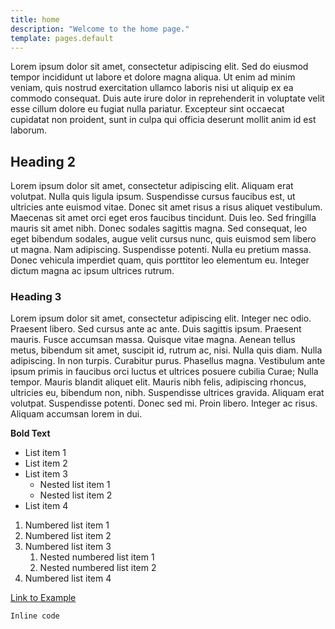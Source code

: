 ```yaml
---
title: home
description: "Welcome to the home page."
template: pages.default
---
```


Lorem ipsum dolor sit amet, consectetur adipiscing elit. Sed do eiusmod tempor incididunt ut labore et dolore magna aliqua. Ut enim ad minim veniam, quis nostrud exercitation ullamco laboris nisi ut aliquip ex ea commodo consequat. Duis aute irure dolor in reprehenderit in voluptate velit esse cillum dolore eu fugiat nulla pariatur. Excepteur sint occaecat cupidatat non proident, sunt in culpa qui officia deserunt mollit anim id est laborum.

## Heading 2

Lorem ipsum dolor sit amet, consectetur adipiscing elit. Aliquam erat volutpat. Nulla quis ligula ipsum. Suspendisse cursus faucibus est, ut ultricies ante euismod vitae. Donec sit amet risus a risus aliquet vestibulum. Maecenas sit amet orci eget eros faucibus tincidunt. Duis leo. Sed fringilla mauris sit amet nibh. Donec sodales sagittis magna. Sed consequat, leo eget bibendum sodales, augue velit cursus nunc, quis euismod sem libero ut magna. Nam adipiscing. Suspendisse potenti.  Nulla eu pretium massa. Donec vehicula imperdiet quam, quis porttitor leo elementum eu. Integer dictum magna ac ipsum ultrices rutrum.

### Heading 3

Lorem ipsum dolor sit amet, consectetur adipiscing elit. Integer nec odio. Praesent libero. Sed cursus ante ac ante. Duis sagittis ipsum. Praesent mauris. Fusce accumsan massa. Quisque vitae magna. Aenean tellus metus, bibendum sit amet, suscipit id, rutrum ac, nisi. Nulla quis diam. Nulla adipiscing. In non turpis. Curabitur purus. Phasellus magna. Vestibulum ante ipsum primis in faucibus orci luctus et ultrices posuere cubilia Curae; Nulla tempor. Mauris blandit aliquet elit. Mauris nibh felis, adipiscing rhoncus, ultricies eu, bibendum non, nibh. Suspendisse ultrices gravida.  Aliquam erat volutpat.  Suspendisse potenti.  Donec sed mi.  Proin libero.  Integer ac risus.  Aliquam accumsan lorem in dui.

**Bold Text**

*   List item 1
*   List item 2
*   List item 3
    *   Nested list item 1
    *   Nested list item 2
*   List item 4

1.  Numbered list item 1
2.  Numbered list item 2
3.  Numbered list item 3
    1.  Nested numbered list item 1
    2.  Nested numbered list item 2
4.  Numbered list item 4

[Link to Example](https://www.example.com)

`Inline code`